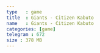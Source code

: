 ```yaml
---
type   : game
title  : Giants - Citizen Kabuto
name   : Giants - Citizen Kabuto
categories: [game]
telegram : 672
size : 378 MB
---
```



